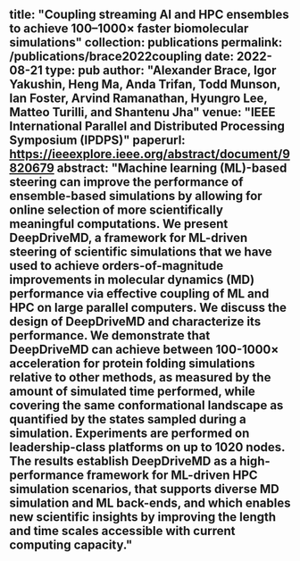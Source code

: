 title: "Coupling streaming AI and HPC ensembles to achieve 100–1000× faster biomolecular simulations"
collection: publications
permalink: /publications/brace2022coupling
date: 2022-08-21
type: pub
author: "Alexander Brace, Igor Yakushin, Heng Ma, Anda Trifan, Todd Munson, Ian Foster, Arvind Ramanathan, Hyungro Lee, Matteo Turilli, and Shantenu Jha"
venue: "IEEE International Parallel and Distributed Processing Symposium (IPDPS)"
paperurl: https://ieeexplore.ieee.org/abstract/document/9820679
abstract: "Machine learning (ML)-based steering can improve the performance of ensemble-based simulations by allowing for online selection of more scientifically meaningful computations. We present DeepDriveMD, a framework for ML-driven steering of scientific simulations that we have used to achieve orders-of-magnitude improvements in molecular dynamics (MD) performance via effective coupling of ML and HPC on large parallel computers. We discuss the design of DeepDriveMD and characterize its performance. We demonstrate that DeepDriveMD can achieve between 100-1000× acceleration for protein folding simulations relative to other methods, as measured by the amount of simulated time performed, while covering the same conformational landscape as quantified by the states sampled during a simulation. Experiments are performed on leadership-class platforms on up to 1020 nodes. The results establish DeepDriveMD as a high-performance framework for ML-driven HPC simulation scenarios, that supports diverse MD simulation and ML back-ends, and which enables new scientific insights by improving the length and time scales accessible with current computing capacity."
---